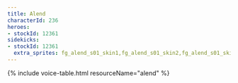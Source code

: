```yaml
---
title: Alend
characterId: 236
heroes:
- stockId: 12361
sidekicks:
- stockId: 12361
  extra_sprites: fg_alend_s01_skin1,fg_alend_s01_skin2,fg_alend_s01_skin3,fg_alend_s01_skin4
---
```


{% include voice-table.html resourceName="alend"
%}
